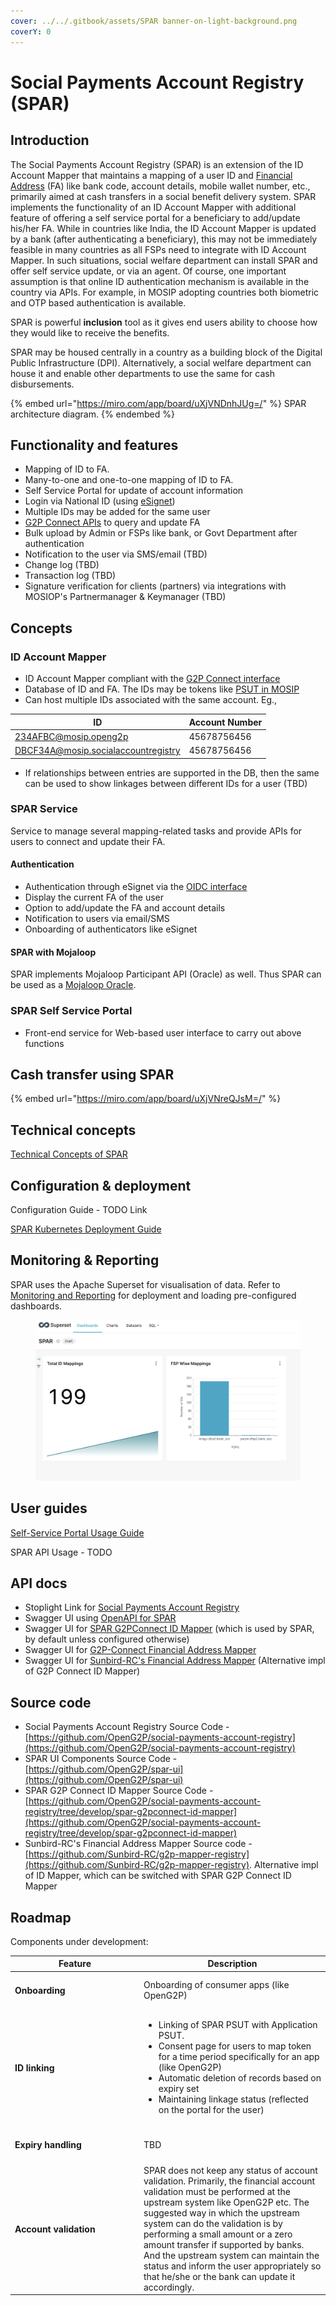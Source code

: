 ```yaml
---
cover: ../../.gitbook/assets/SPAR banner-on-light-background.png
coverY: 0
---
```


# Social Payments Account Registry (SPAR)

## Introduction

The Social Payments Account Registry (SPAR) is an extension of the ID Account Mapper that maintains a mapping of a user ID and [Financial Address](https://docs.cdpi.dev/technical-notes/digital-payment-networks/financial-address) (FA) like bank code, account details, mobile wallet number, etc., primarily aimed at cash transfers in a social benefit delivery system. SPAR implements the functionality of an ID Account Mapper with additional feature of offering a self service portal for a beneficiary to add/update his/her FA. While in countries like India, the ID Account Mapper is updated by a bank (after authenticating a beneficiary), this may not be  immediately feasible in many countries as all FSPs need to integrate with ID Account Mapper. In such situations, social welfare department can install SPAR and offer self service update, or via an agent. Of course, one important assumption is that online ID authentication mechanism is available in the country via APIs. For example, in MOSIP adopting countries both biometric and OTP based authentication is available.&#x20;

SPAR is powerful **inclusion** tool as it gives end users ability to choose how they would like to receive the benefits. &#x20;

SPAR may be housed centrally in a country as a building block of the Digital Public Infrastructure (DPI). Alternatively, a social welfare department can house it and enable other departments to use the same for cash disbursements.

{% embed url="https://miro.com/app/board/uXjVNDnhJUg=/" %}
SPAR architecture diagram.
{% endembed %}

## Functionality and features

* Mapping of ID to FA.
* Many-to-one and one-to-one mapping of ID to FA.
* Self Service Portal for update of account information
* Login via National ID (using [eSignet](https://docs.esignet.io/))
* Multiple IDs may be added for the same user
* [G2P Connect APIs](https://g2pconnect.cdpi.dev/protocol/interfaces/beneficiary-management/mapper-specs) to query and update FA
* Bulk upload by Admin or FSPs like bank, or Govt Department after authentication
* Notification to the user via SMS/email (TBD)
* Change log  (TBD)
* Transaction log  (TBD)
* Signature verification for clients (partners)  via integrations with MOSIOP's Partnermanager & Keymanager (TBD)

## Concepts

### ID Account Mapper

* ID Account Mapper compliant with the [G2P Connect interface](https://g2pconnect.cdpi.dev/protocol/interfaces/beneficiary-management/mapper-architecture)
* Database of ID and FA. The IDs may be tokens like [PSUT in MOSIP](https://docs.mosip.io/1.2.0/id-lifecycle-management/identifiers#token-id-psut-partner-specific-user-token)
* Can host multiple IDs associated with the same account. Eg.,

| ID                                  | Account Number |
| ----------------------------------- | -------------- |
| 234AFBC@mosip.openg2p               | 45678756456    |
| DBCF34A@mosip.socialaccountregistry | 45678756456    |

* If relationships between entries are supported in the DB, then the same can be used to show linkages between different IDs for a user (TBD)

### SPAR Service

Service to manage several mapping-related tasks and provide APIs for users to connect and update their FA.

#### Authentication

* Authentication through eSignet via the [OIDC interface](https://openid.net/developers/how-connect-works/)
* Display the current FA of the user
* Option to add/update the FA and account details
* Notification to users via email/SMS
* Onboarding of authenticators like eSignet

#### SPAR with Mojaloop

SPAR implements Mojaloop Participant API (Oracle) as well. Thus SPAR can be used as a [Mojaloop Oracle](https://docs.mojaloop.io/legacy/api/als-oracle-api-specification.html).&#x20;

### SPAR Self Service Portal

* Front-end service for Web-based user interface to carry out above functions



## Cash transfer using SPAR

{% embed url="https://miro.com/app/board/uXjVNreQJsM=/" %}

## Technical concepts

[Technical Concepts of SPAR](../../developer-zone/repositories/social-payments-account-registry/)

## Configuration & deployment&#x20;

Configuration Guide - TODO Link

[SPAR Kubernetes Deployment Guide](../../deployment/openg2p-modules-deployment/spar-deployment/)

## Monitoring & Reporting

SPAR uses the Apache Superset for visualisation of data. Refer to [Monitoring and Reporting](../monitoring-and-reporting.md) for deployment and loading pre-configured dashboards.

<figure><img src="../../.gitbook/assets/spar-dashboard.png" alt=""><figcaption></figcaption></figure>

## User guides

[Self-Service Portal Usage Guide](https://app.gitbook.com/o/bnTr6Kp4z4CXR4QVIPSa/s/CwMntokukpQZjoCcqMwL/\~/changes/168/guides/user-guides/spar/spar-user-guide-for-end-user/link-id-with-financial-address-information-by-beneficiary)

SPAR API Usage - TODO

## API docs

* Stoplight Link for [Social Payments Account Registry](https://openg2p.stoplight.io/docs/social-payments-account-registry)
* Swagger UI using [OpenAPI for SPAR](https://validator.swagger.io/?url=https://raw.githubusercontent.com/OpenG2P/social-payments-account-registry/develop/api-docs/generated/openapi.json)
* Swagger UI for [SPAR G2PConnect ID Mapper](https://validator.swagger.io/?url=https://raw.githubusercontent.com/OpenG2P/social-payments-account-registry/develop/spar-g2pconnect-id-mapper/api-docs/generated/openapi.json) (which is used by SPAR, by default unless configured otherwise)
* Swagger UI for [G2P-Connect Financial Address Mapper](https://validator.swagger.io/?url=https://raw.githubusercontent.com/g2p-connect/specs/draft/release/yaml/mapper\_core\_api\_v1.0.0.yaml)
* Swagger UI for [Sunbird-RC's Financial Address Mapper](https://validator.swagger.io/?url=https://raw.githubusercontent.com/Sunbird-RC/g2p-mapper-registry/main/services/mapper-service/swagger.yml) (Alternative impl of G2P Connect ID Mapper)

## Source code

* Social Payments Account Registry Source Code - [https://github.com/OpenG2P/social-payments-account-registry](https://github.com/OpenG2P/social-payments-account-registry)
* SPAR UI Components Source Code - [https://github.com/OpenG2P/spar-ui](https://github.com/OpenG2P/spar-ui)
* SPAR G2P Connect ID Mapper Source Code - [https://github.com/OpenG2P/social-payments-account-registry/tree/develop/spar-g2pconnect-id-mapper](https://github.com/OpenG2P/social-payments-account-registry/tree/develop/spar-g2pconnect-id-mapper)
* Sunbird-RC's Financial Address Mapper Source code - [https://github.com/Sunbird-RC/g2p-mapper-registry](https://github.com/Sunbird-RC/g2p-mapper-registry). Alternative impl of ID Mapper, which can be switched with SPAR G2P Connect ID Mapper

## Roadmap

Components under development:

<table><thead><tr><th width="192">Feature</th><th>Description</th></tr></thead><tbody><tr><td><h4>Onboarding</h4></td><td>Onboarding of consumer apps (like OpenG2P)</td></tr><tr><td><h4>ID linking</h4></td><td><ul><li>Linking of SPAR PSUT with Application PSUT.</li><li>Consent page for users to map token for a time period specifically for an app (like OpenG2P)</li><li>Automatic deletion of records based on expiry set</li><li>Maintaining linkage status (reflected on the portal for the user)</li></ul></td></tr><tr><td><h4>Expiry handling</h4></td><td>TBD</td></tr><tr><td><h4>Account validation</h4></td><td>SPAR does not keep any status of account validation.  Primarily, the financial account validation must be performed at the upstream system like OpenG2P etc. The suggested way in which the upstream system can do the validation is by performing a small amount or a zero amount transfer if supported by banks. And the upstream system can maintain the status and inform the user appropriately so that he/she or the bank can update it accordingly.</td></tr></tbody></table>

